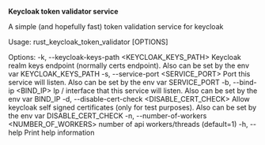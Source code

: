 **Keycloak token validator service**

A simple (and hopefully fast) token validation service for keycloak

Usage: rust_keycloak_token_validator [OPTIONS]

Options:
-k, --keycloak-keys-path <KEYCLOAK_KEYS_PATH>
Keycloak realm keys endpoint (normally certs endpoint). Also can be set by the env var KEYCLOAK_KEYS_PATH
-s, --service-port <SERVICE_PORT>
Port this service will listen. Also can be set by the env var SERVICE_PORT
-b, --bind-ip <BIND_IP>
Ip / interface that this service will listen. Also can be set by the env var BIND_IP
-d, --disable-cert-check <DISABLE_CERT_CHECK>
Allow keycloak self signed certificates (only for test purposes). Also can be set by the env var DISABLE_CERT_CHECK
-n, --number-of-workers <NUMBER_OF_WORKERS>
number of api workers/threads (default=1)
-h, --help
Print help information
